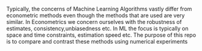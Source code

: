 Typically, the concerns of Machine Learning Algorithms vastly differ from econometric methods even though the methods that are used are very similar. In Econometrics we concern ourselves with the robustness of estimates, consistency,unbiasedness etc. In ML the focus is typically on space and time constraints, estimation speed etc. The purpose of this repo is to compare and contrast these methods using numerical experiments
